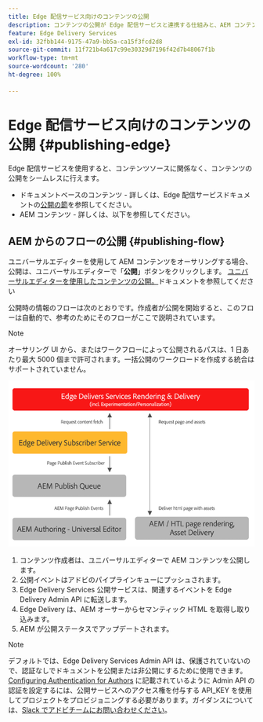 ```yaml
---
title: Edge 配信サービス向けのコンテンツの公開
description: コンテンツの公開が Edge 配信サービスと連携する仕組みと、AEM コンテンツを Edge 配信サービスと共に公開する方法について説明します。
feature: Edge Delivery Services
exl-id: 32fbb144-9175-47a9-bb5a-ca15f3fcd2d8
source-git-commit: 11f721b4a617c99e30329d7196f42d7b48067f1b
workflow-type: tm+mt
source-wordcount: '280'
ht-degree: 100%

---
```



# Edge 配信サービス向けのコンテンツの公開 {#publishing-edge}

Edge 配信サービスを使用すると、コンテンツソースに関係なく、コンテンツの公開をシームレスに行えます。

* ドキュメントベースのコンテンツ - 詳しくは、Edge 配信サービスドキュメントの[公開の節](/help/edge/docs/authoring.md)を参照してください。
* AEM コンテンツ - 詳しくは、以下を参照してください。

## AEM からのフローの公開 {#publishing-flow}

ユニバーサルエディターを使用して AEM コンテンツをオーサリングする場合、公開は、ユニバーサルエディターで「**公開**」ボタンをクリックします。 [ユニバーサルエディターを使用したコンテンツの公開。](/help/sites-cloud/authoring/universal-editor/publishing.md)ドキュメントを参照してください

公開時の情報のフローは次のとおりです。作成者が公開を開始すると、このフローは自動的で、参考のためにそのフローがここで説明されています。

>[!NOTE]
>
>オーサリング UI から、またはワークフローによって公開されるパスは、1 日あたり最大 5000 個まで許可されます。一括公開のワークロードを作成する統合はサポートされていません。

![AEM から Edge 配信サービスに公開する際の情報のフロー](assets/publishing-flow.png)

1. コンテンツ作成者は、ユニバーサルエディターで AEM コンテンツを公開します。
1. 公開イベントはアドビのパイプラインキューにプッシュされます。
1. Edge Delivery Services 公開サービスは、関連するイベントを Edge Delivery Admin API に転送します。
1. Edge Delivery は、AEM オーサーからセマンティック HTML を取得し取り込みます。
1. AEM が公開ステータスでアップデートされます。

>[!NOTE]
>
>デフォルトでは、Edge Delivery Services Admin API は、保護されていないので、認証なしでドキュメントを公開または非公開にするために使用できます。[Configuring Authentication for Authors](https://www.aem.live/docs/authentication-setup-authoring) に記載されているように Admin API の認証を設定するには、公開サービスへのアクセス権を付与する API_KEY を使用してプロジェクトをプロビジョニングする必要があります。ガイダンスについては、[Slack でアドビチームにお問い合わせください](/help/edge/docs/slack.md)。

